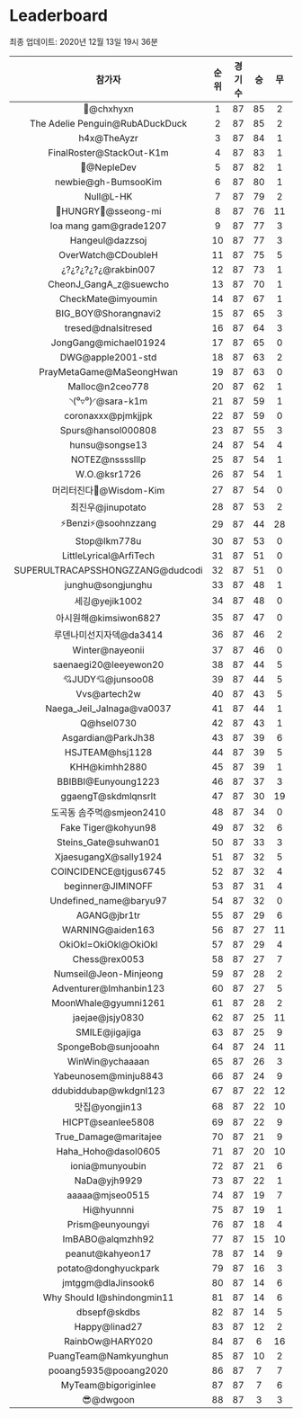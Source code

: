 # Leaderboard
최종 업데이트: 2020년 12월 13일 19시 36분




| 참가자 | 순위 | 경기수 | 승 | 무 | 패 | 승점 |
|:---:|:---:|:---:|:---:|:---:|:---:|:---:|
| 👑@chxhyxn | 1 | 87 | 85 | 2 | 0 | 257 |
| The Adelie Penguin@RubADuckDuck | 2 | 87 | 85 | 2 | 0 | 257 |
| h4x@TheAyzr | 3 | 87 | 84 | 1 | 2 | 253 |
| FinalRoster@StackOut-K1m | 4 | 87 | 83 | 1 | 3 | 250 |
| 🥈@NepleDev | 5 | 87 | 82 | 1 | 4 | 247 |
| newbie@gh-BumsooKim | 6 | 87 | 80 | 1 | 6 | 241 |
| Null@L-HK | 7 | 87 | 79 | 2 | 6 | 239 |
| 🍗HUNGRY🍗@sseong-mi | 8 | 87 | 76 | 11 | 0 | 239 |
| loa mang gam@grade1207 | 9 | 87 | 77 | 3 | 7 | 234 |
| Hangeul@dazzsoj | 10 | 87 | 77 | 3 | 7 | 234 |
| OverWatch@CDoubleH | 11 | 87 | 75 | 5 | 7 | 230 |
| ¿?¿?¿?¿?¿@rakbin007 | 12 | 87 | 73 | 1 | 13 | 220 |
| CheonJ_GangA_z@suewcho | 13 | 87 | 70 | 1 | 16 | 211 |
| CheckMate@imyoumin | 14 | 87 | 67 | 1 | 19 | 202 |
| BIG_BOY@Shorangnavi2 | 15 | 87 | 65 | 3 | 19 | 198 |
| tresed@dnalsitresed | 16 | 87 | 64 | 3 | 20 | 195 |
| JongGang@michael01924 | 17 | 87 | 65 | 0 | 22 | 195 |
| DWG@apple2001-std | 18 | 87 | 63 | 2 | 22 | 191 |
| PrayMetaGame@MaSeongHwan | 19 | 87 | 63 | 0 | 24 | 189 |
| Malloc@n2ceo778 | 20 | 87 | 62 | 1 | 24 | 187 |
| ◝(⁰▿⁰)◜@sara-k1m | 21 | 87 | 59 | 1 | 27 | 178 |
| coronaxxx@pjmkjjpk | 22 | 87 | 59 | 0 | 28 | 177 |
| Spurs@hansol000808 | 23 | 87 | 55 | 3 | 29 | 168 |
| hunsu@songse13 | 24 | 87 | 54 | 4 | 29 | 166 |
| NOTEZ@nsssslllp | 25 | 87 | 54 | 1 | 32 | 163 |
| W.O.@ksr1726 | 26 | 87 | 54 | 1 | 32 | 163 |
| 머리터진다🤯@Wisdom-Kim | 27 | 87 | 54 | 0 | 33 | 162 |
| 최진우@jinupotato | 28 | 87 | 53 | 2 | 32 | 161 |
| ⚡Benzi⚡@soohnzzang | 29 | 87 | 44 | 28 | 15 | 160 |
| Stop@lkm778u | 30 | 87 | 53 | 0 | 34 | 159 |
| LittleLyrical@ArfiTech | 31 | 87 | 51 | 0 | 36 | 153 |
| SUPERULTRACAPSSHONGZZANG@dudcodi | 32 | 87 | 51 | 0 | 36 | 153 |
| junghu@songjunghu | 33 | 87 | 48 | 1 | 38 | 145 |
| 세깅@yejik1002 | 34 | 87 | 48 | 0 | 39 | 144 |
| 아시원해@kimsiwon6827 | 35 | 87 | 47 | 0 | 40 | 141 |
| 루덴나미선지자덱@da3414 | 36 | 87 | 46 | 2 | 39 | 140 |
| Winter@nayeonii | 37 | 87 | 46 | 0 | 41 | 138 |
| saenaegi20@leeyewon20 | 38 | 87 | 44 | 5 | 38 | 137 |
| 💘JUDY💘@junsoo08 | 39 | 87 | 44 | 5 | 38 | 137 |
| Vvs@artech2w | 40 | 87 | 43 | 5 | 39 | 134 |
| Naega_Jeil_Jalnaga@va0037 | 41 | 87 | 44 | 1 | 42 | 133 |
| Q@hsel0730 | 42 | 87 | 43 | 1 | 43 | 130 |
| Asgardian@ParkJh38 | 43 | 87 | 39 | 6 | 42 | 123 |
| HSJTEAM@hsj1128 | 44 | 87 | 39 | 5 | 43 | 122 |
| KHH@kimhh2880 | 45 | 87 | 39 | 1 | 47 | 118 |
| BBIBBI@Eunyoung1223 | 46 | 87 | 37 | 3 | 47 | 114 |
| ggaengT@skdmlqnsrlt | 47 | 87 | 30 | 19 | 38 | 109 |
| 도곡동 솜주먹@smjeon2410 | 48 | 87 | 34 | 0 | 53 | 102 |
| Fake Tiger@kohyun98 | 49 | 87 | 32 | 6 | 49 | 102 |
| Steins_Gate@suhwan01 | 50 | 87 | 33 | 3 | 51 | 102 |
| XjaesugangX@sally1924 | 51 | 87 | 32 | 5 | 50 | 101 |
| COINCIDENCE@tjgus6745 | 52 | 87 | 32 | 4 | 51 | 100 |
| beginner@JIMINOFF | 53 | 87 | 31 | 4 | 52 | 97 |
| Undefined_name@baryu97 | 54 | 87 | 32 | 0 | 55 | 96 |
| AGANG@jbr1tr | 55 | 87 | 29 | 6 | 52 | 93 |
| WARNING@aiden163 | 56 | 87 | 27 | 11 | 49 | 92 |
| OkiOkl=OkiOkl@OkiOkl | 57 | 87 | 29 | 4 | 54 | 91 |
| Chess@rex0053 | 58 | 87 | 27 | 7 | 53 | 88 |
| Numseil@Jeon-Minjeong | 59 | 87 | 28 | 2 | 57 | 86 |
| Adventurer@Imhanbin123 | 60 | 87 | 27 | 5 | 55 | 86 |
| MoonWhale@gyumni1261 | 61 | 87 | 28 | 2 | 57 | 86 |
| jaejae@jsjy0830 | 62 | 87 | 25 | 11 | 51 | 86 |
| SMILE@jigajiga | 63 | 87 | 25 | 9 | 53 | 84 |
| SpongeBob@sunjooahn | 64 | 87 | 24 | 11 | 52 | 83 |
| WinWin@ychaaaan | 65 | 87 | 26 | 3 | 58 | 81 |
| Yabeunosem@minju8843 | 66 | 87 | 24 | 9 | 54 | 81 |
| ddubiddubap@wkdgnl123 | 67 | 87 | 22 | 12 | 53 | 78 |
| 맛집@yongjin13 | 68 | 87 | 22 | 10 | 55 | 76 |
| HICPT@seanlee5808 | 69 | 87 | 22 | 9 | 56 | 75 |
| True_Damage@maritajee | 70 | 87 | 21 | 9 | 57 | 72 |
| Haha_Hoho@dasol0605 | 71 | 87 | 20 | 10 | 57 | 70 |
| ionia@munyoubin | 72 | 87 | 21 | 6 | 60 | 69 |
| NaDa@yjh9929 | 73 | 87 | 22 | 1 | 64 | 67 |
| aaaaa@mjseo0515 | 74 | 87 | 19 | 7 | 61 | 64 |
| Hi@hyunnni | 75 | 87 | 19 | 1 | 67 | 58 |
| Prism@eunyoungyi | 76 | 87 | 18 | 4 | 65 | 58 |
| ImBABO@alqmzhh92 | 77 | 87 | 15 | 10 | 62 | 55 |
| peanut@kahyeon17 | 78 | 87 | 14 | 9 | 64 | 51 |
| potato@donghyuckpark | 79 | 87 | 16 | 3 | 68 | 51 |
| jmtggm@dlaJinsook6 | 80 | 87 | 14 | 6 | 67 | 48 |
| Why Should I@shindongmin11 | 81 | 87 | 14 | 6 | 67 | 48 |
| dbsepf@skdbs | 82 | 87 | 14 | 5 | 68 | 47 |
| Happy@linad27 | 83 | 87 | 12 | 2 | 73 | 38 |
| RainbOw@HARY020 | 84 | 87 | 6 | 16 | 65 | 34 |
| PuangTeam@Namkyunghun | 85 | 87 | 10 | 2 | 75 | 32 |
| pooang5935@pooang2020 | 86 | 87 | 7 | 7 | 73 | 28 |
| MyTeam@bigoriginlee | 87 | 87 | 7 | 6 | 74 | 27 |
| 😎@dwgoon | 88 | 87 | 3 | 3 | 81 | 12 |